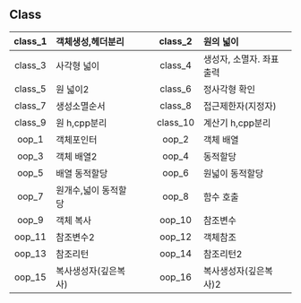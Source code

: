 ## Class
|class_1|객체생성,헤더분리|　|class_2|원의 넓이|
|:---:|:---|---|:---:|:---|
|class_3|사각형 넓이||class_4|생성자, 소멸자. 좌표출력|
|class_5|원 넓이2||class_6|정사각형 확인|
|class_7|생성소멸순서||class_8|접근제한자(지정자)|
|class_9|원 h,cpp분리||class_10|계산기 h,cpp분리|
|oop_1|객체포인터||oop_2|객체 배열|
|oop_3|객체 배열2||oop_4|동적할당|
|oop_5|배열 동적할당||oop_6|원넓이 동적할당|
|oop_7|원개수,넓이 동적할당||oop_8|함수 호출|
|oop_9|객체 복사||oop_10|참조변수|
|oop_11|참조변수2||oop_12|객체참조|
|oop_13|참조리턴||oop_14|참조리턴2|
|oop_15|복사생성자(깊은복사)||oop_16|복사생성자(깊은복사)2|

